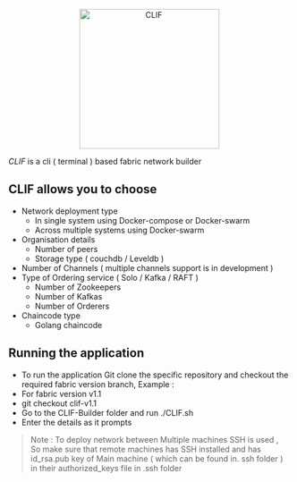 <p align="center"><img src="https://github.com/jaswanth-gorripati/CLIF-Builder/blob/master/logo/logo.png" alt="CLIF" width="250" height="250" /></p>

_CLIF_ is a cli ( terminal ) based fabric network builder

## CLIF allows you to choose

- Network deployment type
  - In single system using Docker-compose or Docker-swarm
  - Across multiple systems using Docker-swarm
- Organisation details
  - Number of peers
  - Storage type ( couchdb / Leveldb )
- Number of Channels ( multiple channels support is in development )
- Type of Ordering service ( Solo / Kafka / RAFT )
  - Number of Zookeepers
  - Number of Kafkas
  - Number of Orderers
- Chaincode type
  - Golang chaincode

## Running the application

- To run the application Git clone the specific repository and checkout the required fabric version branch, Example :
- For fabric version v1.1
- git checkout clif-v1.1
- Go to the CLIF-Builder folder and run ./CLIF.sh
- Enter the details as it prompts

> Note : To deploy network between Multiple machines SSH is used , So make sure that remote machines has SSH installed and has id_rsa.pub key of Main machine ( which can be found in. ssh folder ) in their authorized_keys file in .ssh folder
